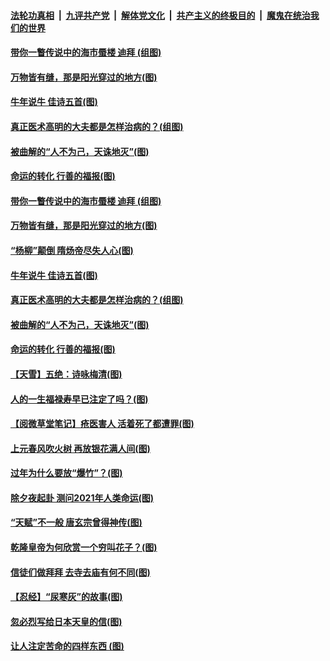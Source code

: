 

####  [法轮功真相](../../../../basic/blob/master/README.md?t=02191101) &nbsp;|&nbsp; [九评共产党](../../../../9ping.md/blob/master/README.md?t=02191101) &nbsp;|&nbsp; [解体党文化](../../../../jtdwh.md/blob/master/README.md?t=02191101)  &nbsp;|&nbsp; [共产主义的终极目的](../../../../gczydzjmd.md/blob/master/README.md?t=02191101) &nbsp;|&nbsp; [魔鬼在统治我们的世界](../../../../mgztzwmdsj.md/blob/master/README.md?t=02191101) 

#### [带你一瞥传说中的海市蜃楼 迪拜 (组图)](../pages/p7/962494.md?t=02191101) 

#### [万物皆有缝，那是阳光穿过的地方(图)](../pages/p7/962851.md?t=02191101) 

#### [牛年说牛 佳诗五首(图)](../pages/p7/962682.md?t=02191101) 

#### [真正医术高明的大夫都是怎样治病的？(组图)](../pages/p7/962567.md?t=02191101) 

#### [被曲解的“人不为己，天诛地灭”(图)](../pages/p7/962489.md?t=02191101) 

#### [命运的转化 行善的福报(图)](../pages/p7/962390.md?t=02191101) 

#### [带你一瞥传说中的海市蜃楼 迪拜 (组图)](../pages/p7/962494.md?t=02191101) 

#### [万物皆有缝，那是阳光穿过的地方(图)](../pages/p7/962851.md?t=02191101) 

#### [“杨柳”颠倒 隋炀帝尽失人心(图)](../pages/p7/962663.md?t=02191101) 

#### [牛年说牛 佳诗五首(图)](../pages/p7/962682.md?t=02191101) 

#### [真正医术高明的大夫都是怎样治病的？(组图)](../pages/p7/962567.md?t=02191101) 

#### [被曲解的“人不为己，天诛地灭”(图)](../pages/p7/962489.md?t=02191101) 

#### [命运的转化 行善的福报(图)](../pages/p7/962390.md?t=02191101) 

#### [【天雪】五绝：诗咏梅清(图)](../pages/p7/962776.md?t=02191101) 

#### [人的一生福禄寿早已注定了吗？(图)](../pages/p7/962484.md?t=02191101) 


#### [【阅微草堂笔记】疮医害人 活着死了都遭罪(图)](../pages/p7/956888.md?t=02191101) 

#### [上元春风吹火树 再放银花满人间(图)](../pages/p7/961320.md?t=02191101) 

#### [过年为什么要放“爆竹”？(图)](../pages/p7/962456.md?t=02191101) 

#### [除夕夜起卦 测问2021年人类命运(图)](../pages/p7/962396.md?t=02191101) 

#### [“天赋”不一般 唐玄宗曾得神传(图)](../pages/p7/962379.md?t=02191101) 

#### [乾隆皇帝为何欣赏一个穷叫花子？(图)](../pages/p7/962295.md?t=02191101) 

#### [信徒们做拜拜 去寺去庙有何不同(图)](../pages/p7/962323.md?t=02191101) 

#### [【忍经】“尿寒灰”的故事(图)](../pages/p7/962292.md?t=02191101) 

#### [忽必烈写给日本天皇的信(图)](../pages/p7/962030.md?t=02191101) 

#### [让人注定苦命的四样东西 (图)](../pages/p7/961340.md?t=02191101) 

